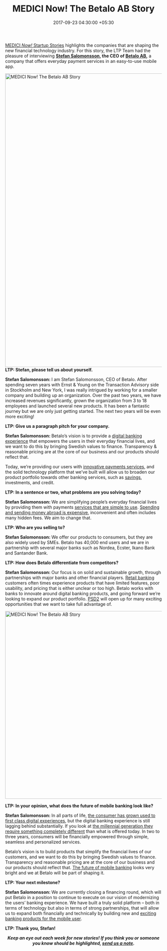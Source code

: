 ﻿---
title: MEDICI Now! The Betalo AB Story
date: 2017-09-23 04:30:00 +05:30
tags:
- Asia
- Betalo AB
- Ecster
- Europe
- Ikano Bank
- insights
- MEDICI now
- Nordea
- Santander Bank
- US
Image: "/uploads/interview.jpg"
Person: Enrico Giuseppe Muni
category:
- Payments
- Fintech
- Insights
- Interviews
Markets:
- Asia
- Betalo AB
- Ecster
- Europe
- Ikano Bank
- insights
- MEDICI now
- Nordea
- Santander Bank
- US
type: post
status: publish
layout: post
---

<p><a href="https://letstalkpayments.com/?s=medici+now">MEDICI <i>Now!</i> Startup Stories</a> highlights the companies that are shaping the new financial technology industry. For this story, the LTP Team had the pleasure of interviewing <strong><a href="https://www.linkedin.com/in/stefan-salomonsson-7509b83/">Stefan Salomonsson</a>, the CEO of <a href="https://www.betalo.com/en">Betalo AB</a></strong><strong>,</strong> a company that offers everyday payment services in an easy-to-use mobile app.</p>
<p><img class="aligncenter size-full wp-image-27902" src="https://s3-us-west-2.amazonaws.com/go-medici/uploads/2017/09/b1.png" alt="MEDICI Now! The Betalo AB Story" width="1600" height="942" />
<b>LTP: Stefan, please tell us about yourself.</b></p>
<p><b>Stefan Salomonsson: </b>I am Stefan Salomonsson, CEO of Betalo. After spending seven years with Ernst &amp; Young on the Transaction Advisory side in Stockholm and New York, I was really intrigued by working for a smaller company and building up an organization. Over the past two years, we have increased revenues significantly, grown the organization from 3 to 18 employees and launched several new products. It has been a fantastic journey but we are only just getting started. The next two years will be even more exciting!</p>
<p><b>LTP: Give us a paragraph pitch for your company.</b></p>
<p><b>Stefan Salomonsson: </b>Betalo’s vision is to provide a <a href="https://letstalkpayments.com/the-right-ux-makes-all-the-difference-in-banking/">digital banking experience</a> that empowers the users in their everyday financial lives, and we want to do this by bringing Swedish values to finance. Transparency &amp; reasonable pricing are at the core of our business and our products should reflect that. </p>
<p>Today, we’re providing our users with <a href="https://letstalkpayments.com/interview-with-sean-rodriguez-federal-reserve-system/">innovative payments services</a>, and the solid technology platform that we’ve built will allow us to broaden our product portfolio towards other banking services, such as <a href="https://letstalkpayments.com/saving-vs-spending-opportunities-fintech-startups/">savings</a>, investments, and credit.</p>
<p><b>LTP: In a sentence or two, what problems are you solving today?</b></p>
<p><b>Stefan Salomonsson: </b>We are simplifying people’s everyday financial lives by providing them with payments <a href="https://letstalkpayments.com/customer-experience-as-a-competitive-advantage-in-banking/">services that are simple to use</a>. <a href="https://letstalkpayments.com/fintech-is-pushing-banks-out-of-the-remittance-business/">Spending and sending money abroad is expensive</a>, inconvenient and often includes many hidden fees. We aim to change that.</p>
<p><b>LTP: Who are you selling to?</b></p>
<p><b>Stefan Salomonsson: </b>We offer our products to consumers, but they are also widely used by SMEs. Betalo has 40,000 end users and we are in partnership with several major banks such as Nordea, Ecster, Ikano Bank and Santander Bank.</p>
<p><b>LTP: How does Betalo differentiate from competitors? </b></p>
<p><b>Stefan Salomonsson: </b>Our focus is on solid and sustainable growth, through partnerships with major banks and other financial players. <a href="https://letstalkpayments.com/retail-banking-6-steps-to-improving-collections-experience/">Retail banking</a> customers often times experience products that have limited features, poor usability, and pricing that is either unclear or too high. Betalo works with banks to innovate around digital banking products, and going forward we’re looking to expand our product portfolio. <a href="https://letstalkpayments.com/pds2-gdpr-compliance-how-new-regulations-affect-digital-financial-system-europe/">PSD2</a> will open up for many exciting opportunities that we want to take full advantage of.</p>
<p><img class="aligncenter size-full wp-image-27905" src="https://s3-us-west-2.amazonaws.com/go-medici/uploads/2017/09/b2.png" alt="MEDICI Now! The Betalo AB Story" width="1600" height="602" /></p>
<p><b>LTP: In your opinion, what does the future of mobile banking look like?</b></p>
<p><b>Stefan Salomonsson: </b>In all parts of life, <a href="https://letstalkpayments.com/gamification-in-banking-from-transactions-to-experiences/">the consumer has grown used to first class digital experiences</a>, but the digital banking experience is still lagging behind substantially. If you look at <a href="https://letstalkpayments.com/the-future-of-millennial-banking/">the millennial generation they require something completely different</a> than what is offered today. In two to three years, consumers will be financially empowered through simple, seamless and personalized services. </p>
<p>Betalo’s vision is to build products that simplify the financial lives of our customers, and we want to do this by bringing Swedish values to finance. Transparency and reasonable pricing are at the core of our business and our products should reflect that. <a href="https://letstalkpayments.com/understand-future-of-financial-services-industry/">The future of mobile banking</a> looks very bright and we at Betalo will be part of shaping it.</p>
<p><b>LTP: Your next milestone?</b></p>
<p><b>Stefan Salomonsson: </b>We are currently closing a financing round, which will put Betalo in a position to continue to execute on our vision of modernizing the users’ banking experience. We have built a truly solid platform – both in terms of technology but also in terms of strong partnerships, that will allow us to expand both financially and technically by building new and <a href="https://letstalkpayments.com/future-of-mobile-payments/">exciting banking products for the mobile user</a>.</p>
<p><b>LTP: Thank you, Stefan!</b></p>
<p style="text-align: center;"><b><i>Keep an eye out each week for new stories! If you think you or someone you know should be highlighted, </i></b><a href="mailto:follow@letstalkpayments.com"><b><i>send us a note</i></b></a><b><i>.</i></b></p>
